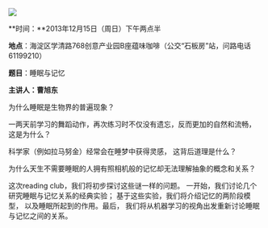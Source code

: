 **![](http://www.swarmagents.cn/files/201306050049_deep_thinkers-1p8fp2c.jpg)**

**时间：**2013年12月15日（周日）下午两点半

**地点**：海淀区学清路768创意产业园B座蕴味咖啡（公交“石板房”站，问路电话61199210）

**题目**：睡眠与记忆

**主讲人：曹旭东**  

  

为什么睡眠是生物界的普遍现象？

一两天前学习的舞蹈动作，再次练习时不仅没有遗忘，反而更加的自然和流畅， 这是为什么？

科学家（例如拉马努金）经常会在睡梦中获得灵感， 这背后道理是什么？

为什么天生不需要睡眠的人拥有照相机般的记忆却无法理解抽象的概念和关系？

  

这次reading club，我们将初步探讨这些谜一样的问题。 一开始，我们讨论几个研究睡眠与记忆关系的经典实验； 基于这些实验，我们将介绍记忆的两阶段模型，
以及睡眠所起到的作用。最后， 我们将从机器学习的视角出发重新讨论睡眠与记忆之间的关系。

  
  

